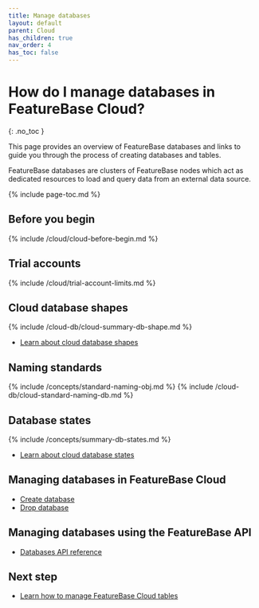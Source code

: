 ```yaml
---
title: Manage databases
layout: default
parent: Cloud
has_children: true
nav_order: 4
has_toc: false
---
```


# How do I manage databases in FeatureBase Cloud?
{: .no_toc }

This page provides an overview of FeatureBase databases and links to guide you through the process of creating databases and tables.

FeatureBase databases are clusters of FeatureBase nodes which act as dedicated resources to load and query data from an external data source.

{% include page-toc.md %}

## Before you begin

{% include /cloud/cloud-before-begin.md %}

## Trial accounts

{% include /cloud/trial-account-limits.md %}

## Cloud database shapes

{% include /cloud-db/cloud-summary-db-shape.md %}

* [Learn about cloud database shapes](/docs/cloud/cloud-databases/cloud-db-shape)

## Naming standards

{% include /concepts/standard-naming-obj.md %}
{% include /cloud-db/cloud-standard-naming-db.md %}

## Database states

{% include /concepts/summary-db-states.md %}

* [Learn about cloud database states](/docs/cloud/cloud-databases/cloud-db-states)

## Managing databases in FeatureBase Cloud

* [Create database](/docs/cloud/cloud-databases/cloud-db-create)
* [Drop database](/docs/cloud/cloud-databases/cloud-db-delete)

## Managing databases using the FeatureBase API

* [Databases API reference](https://api-docs-featurebase-cloud.redoc.ly/latest#tag/Databases)

## Next step

* [Learn how to manage FeatureBase Cloud tables](/docs/cloud/cloud-tables/cloud-table-manage)
